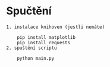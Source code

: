 # Spučtění           
    1. instalace knihoven (jestli nemáte)

        pip install matplotlib
        pip install requests
    2. spuštění scriptu

        python main.py

